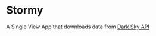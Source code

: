 # Stormy

A Single View App that downloads data from <a href= "https://darksky.net/dev">Dark Sky API</a>
